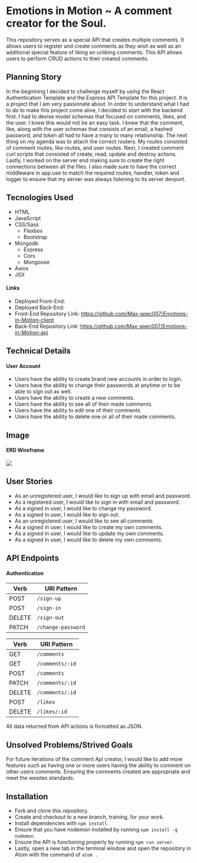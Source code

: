 # Emotions in Motion ~ A comment creator for the Soul.
This repository serves as a special API that creates multiple
comments. It allows users to register and create comments as they wish as well
as an additional special feature of liking an unliking comments.
This API allows users to perform CRUD actions to their created comments.
## Planning Story
In the beginning I decided to challenge myself by using the React Authentication
Template and the Express API Template for this project. It is a project that I
am very passionate about. In order to understand what I had to do to make this
project come alive, I decided to start with the backend first. I had to devise
model schemas that focused on comments, likes, and the user. I knew this would
not be an easy task. I knew that the comment, like, along with the user schemas
that consists of an email, a hashed password, and token all had to have a many
to many relationship. The next thing on my agenda was to attach the correct
routers. My routes consisted of comment routes, like routes, and user routes.
Next, I created comment curl scripts that consisted of create, read, update and
destroy actions. Lastly, I worked on the server end making sure to create the
right connections between all the files. I also made sure to have the correct
middleware in app.use to match the required routes, handler, token and logger to
ensure that my server was always listening to its server devport.
## Tecnologies Used
-   HTML
-   JavaScript
-   CSS/Sass
    +   Flexbox
    +   Bootstrap
-   Mongodb
    +   Express
    +   Cors
    +   Mongoose
-   Axios
-   JSX
#### Links
-   Deployed Front-End:
-   Deployed Back-End:
-   Front-End Repository Link: <https://github.com/Max-spec007/Emotions-in-Motion-client>
-   Back-End Repository Link: <https://github.com/Max-spec007/Emotions-in-Motion-api>
## Technical Details
 #### User Account
-   Users have the ability to create brand new accounts in order to login.
-   Users have the ability to change their passwords at anytime or to be able
    to sign out as well.
-   Users have the ability to create a new comments.
-   Users have the ability to see all of their made comments.
-   Users have the ability to edit one of their comments.
-   Users have the ability to delete one or all of their made comments.
## Image
#### ERD Wireframe
![](https://media.git.generalassemb.ly/user/30432/files/2bfa6f00-1838-11eb-8659-9db2f1e0725a)
## User Stories
-   As an unregistered user, I would like to sign up with email and password.
-   As a registered user, I would like to sign in with email and password.
-   As a signed in user, I would like to change my password.
-   As a signed in user, I would like to sign out.
-   As an unregistered user, I would like to see all comments
-   As a signed in user, I would like to create my own comments.
-   As a signed in user, I would like to update my own comments.
-   As a signed in user, I would like to delete my own comments.
## API Endpoints
#### Authentication
| Verb   | URI Pattern            |
|--------|------------------------|
| POST   | `/sign-up`             |
| POST   | `/sign-in`             |
| DELETE | `/sign-out`            |
| PATCH  | `/change-password`     |

| Verb   | URI Pattern            |
|--------|------------------------|
| GET    | `/comments`            |
| GET    | `/comments/:id`        |
| POST   | `/comments`            |
| PATCH  | `/comments/:id`        |
| DELETE | `/comments/:id`        |
| POST   | `/likes`               |
| DELETE | `/likes/:id`           |

All data returned from API actions is formatted as JSON.
## Unsolved Problems/Strived Goals
For future iterations of the comment Api creator, I would like to add more
features such as having one or more users having the ability to comment on other
users comments. Ensuring the comments created are appropriate and meet the
wesites standards.
## Installation
- Fork and clone this repository.
- Create and checkout to a new branch, training, for your work.
- Install dependencies with `npm install`.
- Ensure that you have nodemon installed by running `npm install -g nodemon`.
- Ensure the API is functioning properly by running `npm run server`.
- Lastly, open a new tab in the terminal window and open the repository in Atom
  with the command of `atom .`
